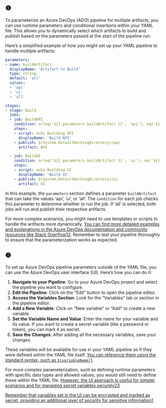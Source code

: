 ## ❶
To parameterize an Azure DevOps (ADO) pipeline for multiple artifacts, you can use runtime parameters and conditional insertions within your YAML file. This allows you to dynamically select which artifacts to build and publish based on the parameters passed at the start of the pipeline run.

Here’s a simplified example of how you might set up your YAML pipeline to handle multiple artifacts:

```yaml
parameters:
- name: buildArtifact
  displayName: 'Artifact to Build'
  type: string
  default: 'all'
  values:
  - 'api'
  - 'ui'
  - 'all'

stages:
- stage: Build
  jobs:
  - job: BuildAPI
    condition: or(eq('${{ parameters.buildArtifact }}', 'api'), eq('${{ parameters.buildArtifact }}', 'all'))
    steps:
    - script: echo Building API
      displayName: 'Build API'
    - publish: $(System.DefaultWorkingDirectory)/api
      artifact: API

  - job: BuildUI
    condition: or(eq('${{ parameters.buildArtifact }}', 'ui'), eq('${{ parameters.buildArtifact }}', 'all'))
    steps:
    - script: echo Building UI
      displayName: 'Build UI'
    - publish: $(System.DefaultWorkingDirectory)/ui
      artifact: UI
```

In this example, the `parameters` section defines a parameter `buildArtifact` that can take the values ‘api’, ‘ui’, or ‘all’. The `condition` for each job checks this parameter to determine whether to run the job. If ‘all’ is selected, both jobs will run and publish their respective artifacts.

For more complex scenarios, you might need to use templates or scripts to handle the artifacts more dynamically. [You can find more detailed examples and explanations in the Azure DevOps documentation and community resources like Stack Overflow](https://devops.stackexchange.com/questions/9156/single-build-with-multiple-artifacts)[1](https://devops.stackexchange.com/questions/9156/single-build-with-multiple-artifacts)[2](https://stackoverflow.com/questions/69104964/azure-devops-release-pipeline-with-multiple-artifacts-and-stages). Remember to test your pipeline thoroughly to ensure that the parameterization works as expected.

## ❷
To set up Azure DevOps pipeline parameters outside of the YAML file, you can use the Azure DevOps user interface (UI). Here’s how you can do it:

1. **Navigate to your Pipeline**: Go to your Azure DevOps project and select the pipeline you want to configure.
2. **Edit the Pipeline**: Click on the “Edit” button to open the pipeline editor.
3. **Access the Variables Section**: Look for the “Variables” tab or section in the pipeline editor.
4. **Add a New Variable**: Click on “New variable” or “Add” to create a new variable.
5. **Set the Variable Name and Value**: Enter the name for your variable and its value. If you want to create a secret variable (like a password or token), you can mark it as secret.
6. **Save the Changes**: After adding all the necessary variables, save your changes.

These variables will be available for use in your YAML pipeline as if they were defined within the YAML file itself. [You can reference them using the standard syntax, such as `$(variableName)`](https://learn.microsoft.com/en-us/azure/devops/pipelines/process/variables?view=azure-devops)[1](https://learn.microsoft.com/en-us/azure/devops/pipelines/process/variables?view=azure-devops).

For more complex parameterization, such as defining runtime parameters with specific data types and allowed values, you would still need to define these within the YAML file. [However, the UI approach is useful for simpler scenarios and for managing secret variables securely](https://learn.microsoft.com/en-us/azure/devops/pipelines/process/variables?view=azure-devops)[2](https://learn.microsoft.com/en-us/azure/devops/pipelines/process/runtime-parameters?view=azure-devops)[3](https://learn.microsoft.com/en-us/azure/devops/pipelines/process/template-parameters?view=azure-devops).

[Remember that variables set in the UI can be encrypted and marked as secret, providing an additional layer of security for sensitive information](https://learn.microsoft.com/en-us/azure/devops/pipelines/process/variables?view=azure-devops)[1](https://learn.microsoft.com/en-us/azure/devops/pipelines/process/variables?view=azure-devops).